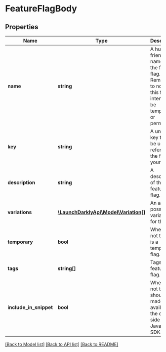 # FeatureFlagBody

## Properties
Name | Type | Description | Notes
------------ | ------------- | ------------- | -------------
**name** | **string** | A human-friendly name for the feature flag. Remember to note if this flag is intended to be temporary or permanent. | 
**key** | **string** | A unique key that will be used to reference the flag in your code. | 
**description** | **string** | A description of the feature flag. | [optional] 
**variations** | [**\LaunchDarklyApi\Model\Variation[]**](Variation.md) | An array of possible variations for the flag. | 
**temporary** | **bool** | Whether or not the flag is a temporary flag. | [optional] 
**tags** | **string[]** | Tags for the feature flag. | [optional] 
**include_in_snippet** | **bool** | Whether or not this flag should be made available to the client-side JavaScript SDK. | [optional] 

[[Back to Model list]](../README.md#documentation-for-models) [[Back to API list]](../README.md#documentation-for-api-endpoints) [[Back to README]](../README.md)


